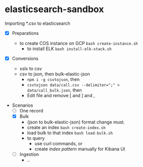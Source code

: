 # elasticsearch-sandbox

Importing *.csv to elasticsearch

- [x] Preparations
    - to create COS instance on GCP `bash create-instance.sh`
        - to install ELK `bash install-elk-stack.sh`

- [x] Conversions
    - xslx to csv
    - csv to json, then bulk-elastic-json
        - `npm i -g csvtojson`, then
        - `csvtojson data/call.csv --delimiter=";" > data/call_bulk.json`, then
        - Edit file and remove [ and ] and ,

- Scenarios
    - [ ] One record
    - [x] Bulk 
        - (json to bulk-elastic-json) format change must.
        - create an index `bash create-index.sh`
        - load bulk to that index `bash load-bulk.sh`
        - to query
            - use curl commands, or
            - create _index pattern_ manually for Kibana UI
    - [ ] Ingestion
        - ..


